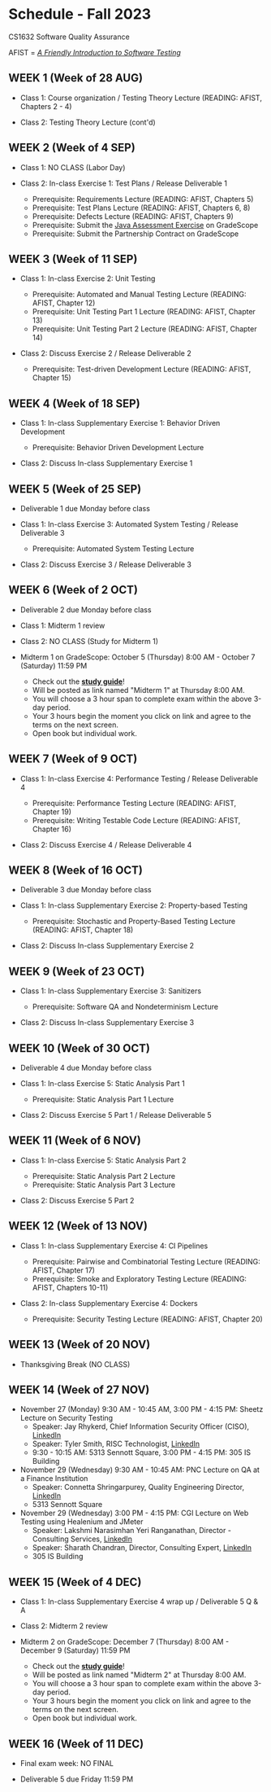 # Schedule - Fall 2023
CS1632 Software Quality Assurance

AFIST = [_A Friendly Introduction to Software Testing_](software-quality-assurance-textbook.pdf)

## WEEK 1 (Week of 28 AUG)

* Class 1: Course organization / Testing Theory Lecture (READING: AFIST, Chapters 2 - 4)
  
* Class 2: Testing Theory Lecture (cont'd)

## WEEK 2 (Week of 4 SEP)

* Class 1: NO CLASS (Labor Day)

* Class 2: In-class Exercise 1: Test Plans / Release Deliverable 1
  * Prerequisite: Requirements Lecture (READING: AFIST, Chapters 5)
  * Prerequisite: Test Plans Lecture (READING: AFIST, Chapters 6, 8)
  * Prerequisite: Defects Lecture (READING: AFIST, Chapters 9)
  * Prerequisite: Submit the [Java Assessment Exercise](exercises/0) on GradeScope
  * Prerequisite: Submit the Partnership Contract on GradeScope

## WEEK 3 (Week of 11 SEP)
  
* Class 1: In-class Exercise 2: Unit Testing
  * Prerequisite: Automated and Manual Testing Lecture (READING: AFIST, Chapter 12)
  * Prerequisite: Unit Testing Part 1 Lecture (READING: AFIST, Chapter 13)
  * Prerequisite: Unit Testing Part 2 Lecture (READING: AFIST, Chapter 14)

* Class 2: Discuss Exercise 2 / Release Deliverable 2
  * Prerequisite: Test-driven Development Lecture (READING: AFIST, Chapter 15)

## WEEK 4 (Week of 18 SEP)

* Class 1: In-class Supplementary Exercise 1: Behavior Driven Development
  * Prerequisite: Behavior Driven Development Lecture

* Class 2: Discuss In-class Supplementary Exercise 1

## WEEK 5 (Week of 25 SEP)

* Deliverable 1 due Monday before class

* Class 1: In-class Exercise 3: Automated System Testing / Release Deliverable 3
  * Prerequisite: Automated System Testing Lecture

* Class 2: Discuss Exercise 3 / Release Deliverable 3

## WEEK 6 (Week of 2 OCT)

* Deliverable 2 due Monday before class

* Class 1: Midterm 1 review

* Class 2: NO CLASS (Study for Midterm 1)
  
* Midterm 1 on GradeScope: October 5 (Thursday) 8:00 AM - October 7 (Saturday) 11:59 PM
  * Check out the **[study guide](/study_guides/midterm_1_study_guide.md)**!
  * Will be posted as link named "Midterm 1" at Thursday 8:00 AM.
  * You will choose a 3 hour span to complete exam within the above 3-day period.
  * Your 3 hours begin the moment you click on link and agree to the terms on the next screen.
  * Open book but individual work.

## WEEK 7 (Week of 9 OCT)

* Class 1: In-class Exercise 4: Performance Testing / Release Deliverable 4
  * Prerequisite: Performance Testing Lecture (READING: AFIST, Chapter 19)
  * Prerequisite: Writing Testable Code Lecture (READING: AFIST, Chapter 16)

* Class 2: Discuss Exercise 4 / Release Deliverable 4

## WEEK 8 (Week of 16 OCT)

* Deliverable 3 due Monday before class

* Class 1: In-class Supplementary Exercise 2: Property-based Testing
  * Prerequisite: Stochastic and Property-Based Testing Lecture (READING: AFIST, Chapter 18)

* Class 2: Discuss In-class Supplementary Exercise 2
  
## WEEK 9 (Week of 23 OCT)

* Class 1: In-class Supplementary Exercise 3: Sanitizers
  * Prerequisite: Software QA and Nondeterminism Lecture

* Class 2: Discuss In-class Supplementary Exercise 3

## WEEK 10 (Week of 30 OCT)

* Deliverable 4 due Monday before class

* Class 1: In-class Exercise 5: Static Analysis Part 1
  * Prerequisite: Static Analysis Part 1 Lecture

* Class 2: Discuss Exercise 5 Part 1 / Release Deliverable 5 

## WEEK 11 (Week of 6 NOV)

* Class 1: In-class Exercise 5: Static Analysis Part 2
  * Prerequisite: Static Analysis Part 2 Lecture
  * Prerequisite: Static Analysis Part 3 Lecture

* Class 2: Discuss Exercise 5 Part 2 

## WEEK 12 (Week of 13 NOV)

* Class 1: In-class Supplementary Exercise 4: CI Pipelines
  * Prerequisite: Pairwise and Combinatorial Testing Lecture (READING: AFIST, Chapter 17)
  * Prerequisite: Smoke and Exploratory Testing Lecture (READING: AFIST, Chapters 10-11)

* Class 2: In-class Supplementary Exercise 4: Dockers
  * Prerequisite: Security Testing Lecture (READING: AFIST, Chapter 20)

## WEEK 13 (Week of 20 NOV)

* Thanksgiving Break (NO CLASS)

## WEEK 14 (Week of 27 NOV)

* November 27 (Monday) 9:30 AM - 10:45 AM, 3:00 PM - 4:15 PM: Sheetz Lecture on Security Testing
  * Speaker: Jay Rhykerd, Chief Information Security Officer (CISO), [LinkedIn](https://www.linkedin.com/in/jasonrhykerd/)
  * Speaker: Tyler Smith, RISC Technologist, [LinkedIn](https://www.linkedin.com/in/tyler-smith-9b4b57167/)
  * 9:30 - 10:15 AM: 5313 Sennott Square, 3:00 PM - 4:15 PM: 305 IS Building
* November 29 (Wednesday) 9:30 AM - 10:45 AM: PNC Lecture on QA at a Finance Institution
  * Speaker: Connetta Shringarpurey, Quality Engineering Director, [LinkedIn](https://www.linkedin.com/in/connetta-shringarpurey-a168155/)
  * 5313 Sennott Square
* November 29 (Wednesday) 3:00 PM - 4:15 PM: CGI Lecture on Web Testing using Healenium and JMeter
  * Speaker: Lakshmi Narasimhan Yeri Ranganathan, Director - Consulting Services, [LinkedIn](https://www.linkedin.com/in/lakshmi-narasimhan-yeri-ranganathan-4b7b874b/)
  * Speaker: Sharath Chandran, Director, Consulting Expert, [LinkedIn](https://www.linkedin.com/in/sharath-chandran-6a9b7110/)
  * 305 IS Building

## WEEK 15 (Week of 4 DEC)

* Class 1: In-class Supplementary Exercise 4 wrap up / Deliverable 5 Q & A

* Class 2: Midterm 2 review

* Midterm 2 on GradeScope: December 7 (Thursday) 8:00 AM - December 9 (Saturday) 11:59 PM
  * Check out the **[study guide](/study_guides/midterm_2_study_guide.md)**!
  * Will be posted as link named "Midterm 2" at Thursday 8:00 AM.
  * You will choose a 3 hour span to complete exam within the above 3-day period.
  * Your 3 hours begin the moment you click on link and agree to the terms on the next screen.
  * Open book but individual work.
  
## WEEK 16 (Week of 11 DEC)

* Final exam week: NO FINAL

* Deliverable 5 due Friday 11:59 PM
